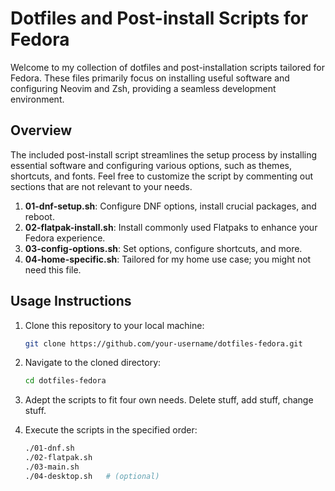 # Dotfiles and Post-install Scripts for Fedora

Welcome to my collection of dotfiles and post-installation scripts tailored for Fedora.
These files primarily focus on installing useful software and configuring Neovim and Zsh,
providing a seamless development environment.

## Overview

The included post-install script streamlines the setup process by installing essential software and configuring various options, such as themes, shortcuts, and fonts.
Feel free to customize the script by commenting out sections that are not relevant to your needs.

1. **01-dnf-setup.sh**: Configure DNF options, install crucial packages, and reboot.
1. **02-flatpak-install.sh**: Install commonly used Flatpaks to enhance your Fedora experience.
1. **03-config-options.sh**: Set options, configure shortcuts, and more.
1. **04-home-specific.sh**: Tailored for my home use case; you might not need this file.

## Usage Instructions

1. Clone this repository to your local machine:

   ```bash
   git clone https://github.com/your-username/dotfiles-fedora.git
   ```

1. Navigate to the cloned directory:

   ```bash
   cd dotfiles-fedora
   ```

1. Adept the scripts to fit four own needs. Delete stuff, add stuff, change stuff.

1. Execute the scripts in the specified order:

   ```bash
   ./01-dnf.sh
   ./02-flatpak.sh
   ./03-main.sh
   ./04-desktop.sh   # (optional)
   ```
